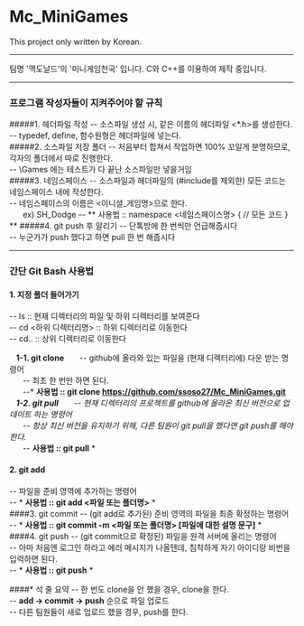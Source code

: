 # Mc_MiniGames

This project only written by Korean.

---
팀명 '맥도날드'의 '미니게임천국' 입니다.
C와 C++를 이용하여 제작 중입니다.

---

### 프로그램 작성자들이 지켜주어야 할 규칙
#####1. 헤더파일 작성
-- 소스파일 생성 시, 같은 이름의 헤더파일 <*.h>를 생성한다.<br>
-- typedef, define, 함수원형은 헤더파일에 넣는다.<br>
#####2. 소스파일 저장 폴더
-- 처음부터 합쳐서 작업하면 100% 꼬일게 분명하므로, 각자의 폴더에서 따로 진행한다.<br>
-- \Games 에는 테스트가 다 끝난 소스파일만 넣을거임<br>
#####3. 네임스페이스 
-- 소스파일과 헤더파일의 (#include를 제외한) 모든 코드는 네임스페이스 내에 작성한다.<br>
 -- 네임스페이스의 이름은 <이니셜_게임명>으로 한다.<br>
 	&nbsp;&nbsp;&nbsp;&nbsp;&nbsp;&nbsp;ex) SH_Dodge
 -- ** 사용법 :: namespace <네임스페이스명> { // 모든 코드 } **
#####4. git push 후 알리기
-- 단톡방에 한 번씩만 언급해줍시다 <br>
-- 누군가가 push 했다고 하면 pull 한 번 해줍시다<br>

---
### 간단 Git Bash 사용법
#### 1. 지정 폴더 들어가기
-- ls :: 현재 디렉터리의 파일 및 하위 디렉터리를 보여준다<br>
-- cd <하위 디렉터리명> :: 하위 디렉터리로 이동한다<br>
-- cd.. :: 상위 디렉터리로 이동한다<br>

&nbsp;&nbsp;&nbsp;**1-1. git clone**
&nbsp;&nbsp;&nbsp;&nbsp;&nbsp;&nbsp;-- github에 올라와 있는 파일을 (현재 디렉터리에) 다운 받는 명령어<br>
&nbsp;&nbsp;&nbsp;&nbsp;&nbsp;&nbsp;-- 최초 한 번만 하면 된다.<br>
&nbsp;&nbsp;&nbsp;&nbsp;&nbsp;&nbsp;--* **사용법 :: git clone https://github.com/ssoso27/Mc_MiniGames.git** *<br>
&nbsp;&nbsp;&nbsp;**1-2. git pull**
&nbsp;&nbsp;&nbsp;&nbsp;&nbsp;&nbsp;-- 현재 디렉터리의 프로젝트를 github에 올라온 최신 버전으로 업데이트 하는 명령어<br>
&nbsp;&nbsp;&nbsp;&nbsp;&nbsp;&nbsp;-- 항상 최신 버전을 유지하기 위해, 다른 팀원이 git pull을 했다면 git push를 해야한다.<br>
&nbsp;&nbsp;&nbsp;&nbsp;&nbsp;&nbsp;--* **사용법 :: git pull** *<br>

#### 2. git add
-- 파일을 준비 영역에 추가하는 명령어<br>
-- * **사용법 :: git add <파일 또는 폴더명>** *<br>
####3. git commit
-- (git add로 추가된) 준비 영역의 파일을 최종 확정하는 명령어<br>
-- * **사용법 :: git commit -m <파일 또는 폴더명> [파일에 대한 설명 문구]** *<br>
####4. git push
-- (git commit으로 확정된) 파일을 원격 서버에 올리는 명령어<br>
-- 아마 처음엔 로그인 하라고 에러 메시지가 나올텐데, 침착하게 자기 아이디랑 비번을 입력하면 된다.<br>
-- * **사용법 :: git push** *<br>

####* 석 줄 요약
-- 한 번도 clone을 안 했을 경우, clone을 한다.<br>
-- **add -> commit -> push** 순으로 파일 업로드<br>
-- 다른 팀원들이 새로 업로드 했을 경우, push를 한다.<br>
